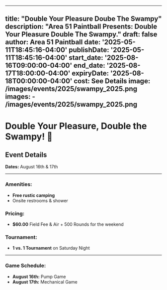 
---
title: "Double Your Pleasure Doube The Swampy"
description: "Area 51 Paintball Presents: Double Your Pleasure Double The Swampy."
draft: false
author: Area 51 Paintball
date: '2025-05-11T18:45:16-04:00'
publishDate: '2025-05-11T18:45:16-04:00'
start_date: '2025-08-16T09:00:00-04:00'
end_date: '2025-08-17T18:00:00-04:00'
expiryDate: '2025-08-18T00:00:00-04:00'
cost: See Details
image: /images/events/2025/swampy_2025.png
images:
    - /images/events/2025/swampy_2025.png
---

# Double Your Pleasure, Double the Swampy! 🎯

## Event Details
**Dates:** August 16th & 17th

---

### Amenities:
- **Free rustic camping**
- Onsite restrooms & shower

### Pricing:
- **$60.00** Field Fee & Air + 500 Rounds for the weekend

### Tournament:
- **1 vs. 1 Tournament** on Saturday Night

---

### Game Schedule:
- **August 16th:** Pump Game
- **August 17th:** Mechanical Game

